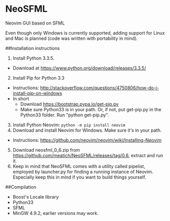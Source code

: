 # NeoSFML
Neovim GUI based on SFML

Even though only Windows is currently supported, adding support for Linux and Mac is planned (code was written with portability in mind).

##Installation instructions
1. Install Python 3.3.5.
  * Download at https://www.python.org/download/releases/3.3.5/

2. Install Pip for Python 3.3
  * Instructions: http://stackoverflow.com/questions/4750806/how-do-i-install-pip-on-windows
  * In short 
    * Download https://bootstrap.pypa.io/get-pip.py
    * Make sure Python33 is in your path. Or, if not, put get-pip.py in the Python33 folder. Run "python get-pip.py".

3. Install Python Neovim: `python -m pip install neovim`
4. Download and install Neovim for Windows. Make sure it's in your path. 
  * Instructions: https://github.com/neovim/neovim/wiki/Installing-Neovim 
5. Download neosfml_0_6.zip from https://github.com/meatich/NeoSFML/releases/tag/0.6, extract and run it.
6. Keep in mind that NeoSFML comes with a utility called pipelist, employed by launcher.py for finding a running instance of Neovim. Especially keep this in mind if you want to build things yourself.

##Compilation
* Boost's Locale library
* Python33
* SFML
* MinGW 4.9.2, earlier versions may work.
